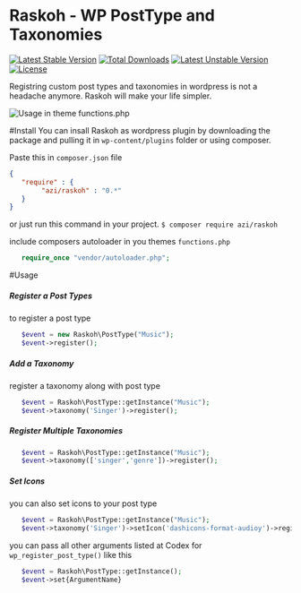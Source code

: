 # Raskoh - WP PostType and Taxonomies

[![Latest Stable Version](https://poser.pugx.org/azi/raskoh/v/stable)](https://packagist.org/packages/azi/raskoh) [![Total Downloads](https://poser.pugx.org/azi/raskoh/downloads)](https://packagist.org/packages/azi/raskoh) [![Latest Unstable Version](https://poser.pugx.org/azi/raskoh/v/unstable)](https://packagist.org/packages/azi/raskoh) [![License](https://poser.pugx.org/azi/raskoh/license)](https://packagist.org/packages/azi/raskoh)

Registring custom post types and taxonomies in wordpress is not a headache anymore. Raskoh will make your life simpler.

![Usage in theme functions.php](https://raw.githubusercontent.com/azeemhassni/Raskoh/master/code-capture.PNG)

#Install
You can insall Raskoh as wordpress plugin by downloading the package and pulling it in `wp-content/plugins` folder or
using composer.

Paste this in `composer.json` file
```json
{
   "require" : {
        "azi/raskoh" : "0.*"
   }
}
```

or just run this command in your project.
`$ composer require azi/raskoh`

include composers autoloader in you themes `functions.php` 
```php 
   require_once "vendor/autoloader.php";
```

#Usage
##### Register a Post Types
to register a post type
```php
   $event = new Raskoh\PostType("Music");
   $event->register();
```
##### Add a Taxonomy
register a taxonomy along with post type
```php
   $event = Raskoh\PostType::getInstance("Music");
   $event->taxonomy('Singer')->register();
```

##### Register Multiple Taxonomies
```php
   $event = Raskoh\PostType::getInstance("Music");
   $event->taxonomy(['singer','genre'])->register();
```

##### Set Icons
you can also set icons to your post type 
```php
   $event = Raskoh\PostType::getInstance("Music");
   $event->taxonomy('Singer')->setIcon('dashicons-format-audioy')->register();
```



you can pass all other arguments listed at Codex for `wp_register_post_type()` like this
```php
   $event = Raskoh\PostType::getInstance();
   $event->set{ArgumentName}
```

